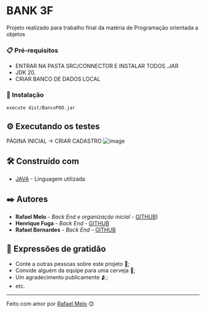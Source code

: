 # BANK 3F

Projeto realizado para trabalho final da matéria de Programação orientada a objetos

### 📋 Pré-requisitos

- ENTRAR NA PASTA SRC/CONNECTOR E INSTALAR TODOS .JAR
- JDK 20.
- CRIAR BANCO DE DADOS LOCAL

### 🔧 Instalação
```
execute dist/BancoPOO.jar
```

## ⚙️ Executando os testes

PÁGINA INICIAL -> CRIAR CADASTRO
![image](https://github.com/rafaelmelo2/Bank3F/assets/53711123/06d9b294-4adb-4262-ba92-07f4e1432338)


## 🛠️ Construído com

* [JAVA]([http://www.dropwizard.io/1.0.2/docs/](https://www.oracle.com/news/announcement/oracle-releases-java-20-2023-03-21/)) - Linguagem utilizada

## ✒️ Autores

* **Rafael Melo** - *Back End e organização inicial* - [GITHUB]([https://github.com/rafaelmelo2]))
* **Henrique Fuga** - *Back End* - [GITHUB]([https://github.com/Henriquefuga])
* **Rafael Bernardes** - *Back End* - [GITHUB]([https://github.com/FaelB00])




## 🎁 Expressões de gratidão

* Conte a outras pessoas sobre este projeto 📢;
* Convide alguém da equipe para uma cerveja 🍺;
* Um agradecimento publicamente 🫂;
* etc.


---
Feito com amor por [Rafael Melo](https://gist.github.com/rafaelmelo2) 😊
